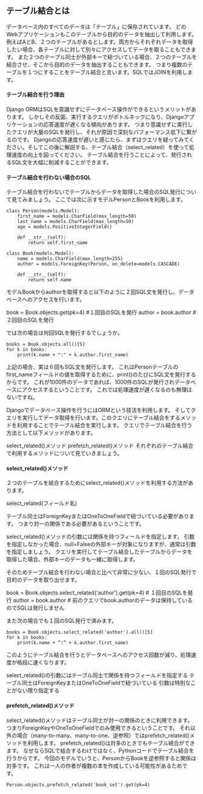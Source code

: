 ## テーブル結合とは

データベース内のすべてのデータは「テーブル」に保存されています。
どのWebアプリケーションもこのテーブルから目的のデータを抽出して利用します。
例えばAとB、２つのテーブルがあるとします。両方からそれぞれデータを取得したい場合、各テーブルに対して別々にアクセスしてデータを取ることもできます。
また２つのテーブル同士が外部キーで紐づいている場合、２つのテーブルを結合させ、そこから目的のデータを抽出することもできます。
つまり複数のテーブルを１つにすることをテーブル結合と言います。SQLではJOINを利用します。

#### テーブル結合を行う理由

Django ORMはSQLを意識せずにデータベース操作ができるというメリットがあります。
しかしその反面、実行するクエリがボトルネックになり、Djangoアプリケーションの応答速度が遅くなる傾向があります。
つまり意識せずに実行したクエリが大量のSQLを発行し、それが原因で深刻なパフォーマンス低下に繋がるのです。
Djangoの応答速度が遅いと感じたら、まずはクエリを疑ってみてください。そしてこの後に解説する、テーブル結合（select_related）を使って処理速度の向上を図ってください。
テーブル結合を行うことによって、発行されるSQL文を大幅に削減することができます。

#### テーブル結合を行わない場合のSQL

テーブル結合を行わないでテーブルからデータを取得した場合のSQL発行について見てみましょう。
ここでは次に示すモデルPersonとBookを利用します。

```
class Person(models.Model):
    first_name = models.CharField(max_length=50)
    last_name = models.CharField(max_length=50)
    age = models.PositiveIntegerField()

    def __str__(self):
        return self.first_name

class Book(models.Model):
    name = models.CharField(max_length=255)
    author = models.ForeignKey(Person, on_delete=models.CASCADE)

    def __str__(self):
        return self.name
```

モデルBookからauthorを取得すると以下のように２回SQL文を発行し、データベースへのアクセスを行います。

book = Book.objects.get(pk=4) #１回目のSQLを発行
author = book.author #２回目のSQLを発行

では次の場合は何回SQLを発行するでしょうか。

    books = Book.objects.all()[5]
    for k in books:
        print(k.name + ":" + k.author.first_name)

上記の場合、実は６回もSQL文を発行します。
これはPersonテーブルのfirst_nameフィールドの値を取得するために、print()のたびにSQL文を発行するからです。
これが1000件のデータであれば、1000件のSQLが発行されデータベースにアクセスするということです。
これでは処理速度が遅くなるのも無理はないですね。

Djangoでデータベース操作を行うにはORMという技法を利用します。
そしてクエリを実行してデータ取得を行います。このクエリにテーブル結合をするメソッドを利用することでテーブル結合を実行します。
クエリでテーブル結合を行う方法として以下メソッドがあります。

select_related()メソッド
prefetch_related()メソッド
それぞれのテーブル結合で利用するメソッドについて見ていきましょう。

#### select_related()メソッド

２つのテーブルを結合するためにselect_related()メソッドを利用する方法があります。

select_related(フィールド名)

テーブル同士はForeignKeyまたはOneToOneFieldで紐づいている必要があります。
つまり対一の関係である必要があるということです。

select_related()メソッドの引数には関係を持つフィールドを指定します。
引数を指定しなかった場合、null=Falseの外部キーが対象になりますが、通常は引数を指定しましょう。
クエリを実行してテーブル結合したテーブルからデータを取得した場合、外部キーのデータも一緒に取得します。

そのためテーブル結合を行わない場合と比べて非常に少ない、１回のSQL発行で目的のデータを取り出せます。

book = Book.objects.select_related('author').get(pk=4) # １回目のSQLを発行
author = book.author # 前のクエリでbook.authorのデータは保持しているのでSQLは発行しません

また次の場合でも１回のSQL発行で済みます。

    books = Book.objects.select_related('author').all()[5]
    for k in books:
        print(k.name + “:” + k.author.first_name)

このようにテーブル結合を行うとデータベースへのアクセス回数が減り、処理速度が格段に速くなります。

select_related()の引数にはテーブル同士で関係を持つフィールドを指定する
テーブル同士はForeignKeyまたはOneToOneFieldで紐づいている
引数は特別なことがない限り指定する

#### prefetch_related()メソッド

select_related()メソッドはテーブル同士が対一の関係のときに利用できます。つまりForeignKeyやOneToOneFieldでのみ使用できるということです。
それ以外の場合（many-to-many、many-to-one、逆参照）ではprefetch_related()メソッドを利用します。
prefetch_related()は対多のときでもテーブル結合ができます。
なぜならSQLで結合するわけではなく、Pythonコードでテーブル結合を行うからです。
今回のモデルでいうと、PersonからBookを逆参照すると関係は対多です。
これは一人の作者が複数の本を作成している可能性があるためです。

    Person.objects.prefetch_related('book_set').get(pk=4)

